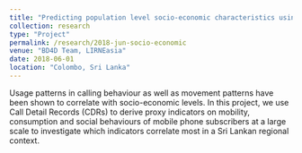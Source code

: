 ```yaml
---
title: "Predicting population level socio-economic characteristics using call detail records (CDRs)"
collection: research
type: "Project"
permalink: /research/2018-jun-socio-economic
venue: "BD4D Team, LIRNEasia"
date: 2018-06-01
location: "Colombo, Sri Lanka"
---
```


Usage patterns in calling behaviour as well as movement patterns have been shown to correlate with socio-economic levels. In this project, we use Call Detail Records (CDRs) to derive proxy indicators on mobility, consumption and social behaviours of mobile phone subscribers at a large scale to investigate which indicators correlate most in a Sri Lankan regional context.
